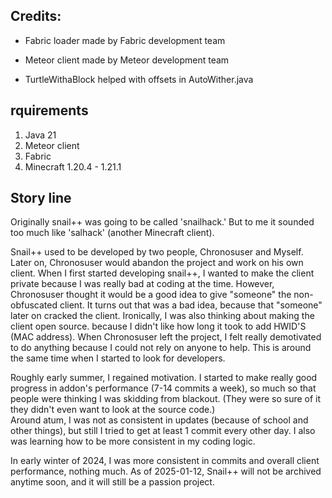 ## Credits:

- Fabric loader made by Fabric development team

- Meteor client made by Meteor development team

- TurtleWithaBlock helped with offsets in AutoWither.java

## rquirements
1. Java 21
2. Meteor client
3. Fabric
2. Minecraft 1.20.4 - 1.21.1


## Story line
Originally snail++ was going to be called 'snailhack.' But to me it sounded too much like 'salhack' (another Minecraft client).

Snail++ used to be developed by two people, Chronosuser and Myself. Later on, Chronosuser would abandon the project and work on his own client. When I first started developing snail++, I wanted to make the client private because I was really bad at coding at the time. However, Chronosuser thought it would be a good idea to give "someone" the non-obfuscated client. It turns out that was a bad idea, because that "someone" later on cracked the client.
Ironically, I was also thinking about making the client open source. because I didn't like how long it took to add HWID'S (MAC address). 
When Chronosuser left the project, I felt really demotivated to do anything because I could not rely on anyone to help. This is around the same time when I started to look for developers. 

Roughly early summer, I regained motivation. I started to make really good progress in addon's performance (7-14 commits a week), so much so that people were thinking I was skidding from blackout. (They were so sure of it they didn't even want to look at the source code.)  
Around atum, I was not as consistent in updates (because of school and other things), but still I tried to get at least 1 commit every other day. I also was learning how to be more consistent in my coding logic. 

In early winter of 2024, I was more consistent in commits and overall client performance, nothing much.
As of 2025-01-12, Snail++ will not be archived anytime soon, and it will still be a passion project.
